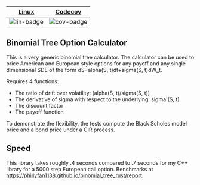 | [Linux][lin-link] | [Codecov][cov-link]   |
| :---------------: | :-------------------: |
| ![lin-badge]      | ![cov-badge]          |

[lin-badge]: https://travis-ci.org/phillyfan1138/binomial_tree_rust.svg?branch=master "Travis build status"
[lin-link]:  https://travis-ci.org/phillyfan1138/binomial_tree_rust "Travis build status"
[cov-badge]: https://codecov.io/gh/phillyfan1138/binomial_tree_rust/branch/master/graph/badge.svg
[cov-link]:  https://codecov.io/gh/phillyfan1138/binomial_tree_rust

## Binomial Tree Option Calculator

This is a very generic binomial tree calculator.   The calculator can be used to price American and European style options for any payoff and any single dimensional SDE of the form dS=alpha(S, t)dt+sigma(S, t)dW_t.

Requires 4 functions:
* The ratio of drift over volatility: (alpha(S, t)/sigma(S, t))
* The derivative of sigma with respect to the underlying: sigma'(S, t)
* The discount factor
* The payoff function

To demonstrate the flexibility, the tests compute the Black Scholes model price and a bond price under a CIR process.

## Speed

This library takes roughly .4 seconds compared to .7 seconds for my C++ library for a 5000 step European call option.  Benchmarks at https://phillyfan1138.github.io/binomial_tree_rust/report.